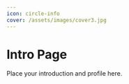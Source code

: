 ```yaml
---
icon: circle-info
cover: /assets/images/cover3.jpg
---
```


# Intro Page

Place your introduction and profile here.


